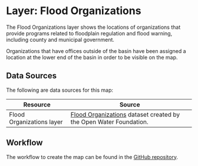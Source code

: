# Layer: Flood Organizations #

The Flood Organizations layer shows the locations of organizations
that provide programs related to floodplain regulation and flood warning,
including county and municipal government.

Organizations that have offices outside of the basin have been assigned a location
at the lower end of the basin in order to be visible on the map.

## Data Sources ##

The following are data sources for this map:

| **Resource** | **Source** |
| -- | -- |
| Flood Organizations layer | [Flood Organizations](https://data.openwaterfoundation.org/state/co/owf/flood-orgs/) dataset created by the Open Water Foundation. |

## Workflow ##

The workflow to create the map can be found in the [GitHub repository](https://github.com/OpenWaterFoundation/owf-infomapper-co-big-thompson/tree/master/workflow/CurrentConditions/Environment-Floods).
